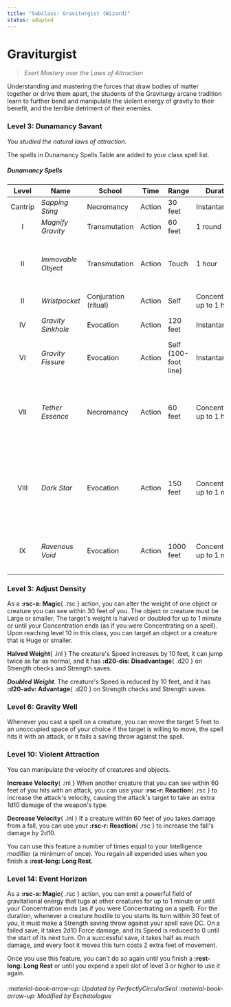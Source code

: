 ```yaml
---
title: "Subclass: Graviturgist (Wizard)"
status: adapted
---
```


<p style="display:none">
Exert Mastery over the Laws of Attraction
</p>

# Graviturgist

> *Exert Mastery over the Laws of Attraction*

Understanding and mastering the forces that draw bodies of matter together or drive them apart, the students of the Graviturgy arcane tradition learn to further bend and manipulate the violent energy of gravity to their benefit, and the terrible detriment of their enemies.

### Level 3: Dunamancy Savant

*You studied the natural laws of attraction.*

The spells in Dunamancy Spells Table are added to your class spell list.

##### Dunamancy Spells

| Level | Name | School | Time | Range | Duration | Components | Source |
|:-:|---|---|---|---|---|---|---|
| Cantrip | *Sapping Sting* | Necromancy | Action | 30 feet | Instantaneous | V, S | EGW |
| I | *Magnify Gravity* | Transmutation | Action | 60 feet | 1 round | V, S | EGW |
| II | *Immovable Object* | Transmutation | Action | Touch | 1 hour | V, S, M (gold dust worth at least 25 gp, which the spell consumes) | EGW |
| II | *Wristpocket* | Conjuration (ritual) | Action | Self | Concentration, up to 1 hour | S | EGW |
| IV | *Gravity Sinkhole* | Evocation | Action | 120 feet | Instantaneous | V, S, M (a black marble) | EGW |
| VI | *Gravity Fissure* | Evocation | Action | Self (100-foot line) | Instantaneous | V, S, M (a fistful of iron filings) | EGW |
| VII | *Tether Essence* | Necromancy | Action | 60 feet | Concentration, up to 1 hour | V, S, M (a spool of platinum cord worth at least 250 GP, which the spell consumes) | EGW |
| VIII | *Dark Star* | Evocation | Action | 150 feet | Concentration, up to 1 minute | V, S, M (a shard of onyx and a drop of the caster's blood, both of which the spell consumes) | EGW |
| IX | *Ravenous Void* | Evocation | Action | 1000 feet | Concentration, up to 1 minute | V, S, M (a small, nine-pointed star made of iron) | EGW |

### Level 3: Adjust Density

As a **:rsc-a: Magic**{ .rsc } action, you can alter the weight of one object or creature you can see within 30 feet of you. The object or creature must be Large or smaller. The target's weight is halved or doubled for up to 1 minute or until your Concentration ends (as if you were Concentrating on a spell). Upon reaching level 10 in this class, you can target an object or a creature that is Huge or smaller.

**Halved Weight**{ .inl } The creature's Speed increases by 10 feet, it can jump twice as far as normal, and it has **:d20-dis: Disadvantage**{ .d20 } on Strength checks and Strength saves.

***Doubled Weight***. The creature's Speed is reduced by 10 feet, and it has **:d20-adv: Advantage**{ .d20 } on Strength checks and Strength saves.

### Level 6: Gravity Well

Whenever you cast a spell on a creature, you can move the target 5 feet to an unoccupied space of your choice if the target is willing to move, the spell hits it with an attack, or it fails a saving throw against the spell.

### Level 10: Violent Attraction

You can manipulate the velocity of creatures and objects.

**Increase Velocity**{ .inl } When another creature that you can see within 60 feet of you hits with an attack, you can use your **:rsc-r: Reaction**{ .rsc } to increase the attack's velocity, causing the attack's target to take an extra 1d10 damage of the weapon's type.

**Decrease Velocity**{ .inl } If a creature within 60 feet of you takes damage from a fall, you can use your **:rsc-r: Reaction**{ .rsc } to increase the fall's damage by 2d10.

You can use this feature a number of times equal to your Intelligence modifier (a minimum of once). You regain all expended uses when you finish a **:rest-long: Long Rest**.

### Level 14: Event Horizon

As a **:rsc-a: Magic**{ .rsc } action, you can emit a powerful field of gravitational energy that tugs at other creatures for up to 1 minute or until your Concentration ends (as if you were Concentrating on a spell). For the duration, whenever a creature hostile to you starts its turn within 30 feet of you, it must make a Strength saving throw against your spell save DC. On a failed save, it takes 2d10 Force damage, and its Speed is reduced to 0 until the start of its next turn. On a successful save, it takes half as much damage, and every foot it moves this turn costs 2 extra feet of movement.

Once you use this feature, you can't do so again until you finish a **:rest-long: Long Rest** or until you expend a spell slot of level 3 or higher to use it again.

###### :material-book-arrow-up: Updated by *PerfectlyCircularSeal* :material-book-arrow-up: Modified by *Eschatologue*